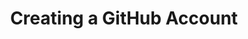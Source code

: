 ---
layout: slideshow
title: Creating a GitHub Account
slides:

    - class: title-slide

      content: |

        # Creating a GitHub Account
        _A step by step guide_


    - content: |
        
        GitHub is a hosting service for Git,
        just as Gmail is a hosting service for email.

      notes: |

        There are other Git hosting services, for example
        BitBucket and Beanstalk are two of the more popular ones.

        GitHub is the most popular Git platform for open source
        projects.




    - content: |

        Your GitHub Account is your public profile
        for all code projects you own or contribute to.

    - content: |

        ## Sign Up for GitHub

        Go to the [GitHub Home Page](https://github.com/) and fill in your details.

        Your username will also be used as your GitHub web address.


      notes: |

        Your username can be changed later, though it is not recommended as it can sometimes break some links within GitHub.

        Choose a short and memorable username you won't be embarrassed to share in a professional setting.



    - content: |

        Choose the free account and click "Finish sign up".

      notes: |

        Free accounts allow you to have unlimited public projects,
        but if you'd like to have private projects then you will
        need to change to a paid account.




    - content: |

        ## Verify Your Email Address

        GitHub will have sent you an account confirmation email.
        Open the email and click "Verify Email Address"

        You should be taken to your GitHub home page.

      notes: |

        Some GitHub features will not work correctly until you
        verify your account, so it would be a good idea to do
        this as soon as possible.




    - content: |

        ## Complete Your Profile

        Go to your profile page to update your details.


    - content: |

        Click on "Edit Profile"


    - content: |

        ### Profile Picture

        Your profile picture will be displayed alongside 
        your username for any activity you do on GitHub.

        Uploading a picture is optional.

    - content: |

        ### Name

        You name will be displayed publicly.

        Most people use their real full name to make
        it easy for others to find them.

        You can use a false name or pseudonym if you prefer.


    - content: |

        ### Public Email

        Showing your email address on your profile is optional.
        We recommend selecting "Don't show my email address".


    - content: |

        ### URL

        If you have a personal website you'd like to promote
        to other GitHub users, you can enter it here.


    - content: |

        ### Company

        This field is optional, and is for making it easier
        for GitHub users to identify each other.

    - content: |

        ### Location

        This field is optional.
        It can also be as detailed or as vague as you like.

        Many users simply enter their country.


    - content: |

        ### Save your profile

        Click "Update profile" to save your changes.

    - content: |

        ## Sharing Your Profile

        People can find your GitHub profile at
        https://github.com/{your-username}

    - content: |

        Great! You've successfully set up your GitHub profile.



    

---